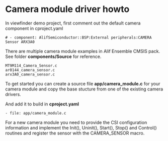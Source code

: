 # Camera module driver howto

In viewfinder demo project, first comment out the default camera component in cproject.yaml

```
# - component: AlifSemiconductor::BSP:External peripherals:CAMERA Sensor ARX3A0
```

There are multiple camera module examples in Alif Ensemble CMSIS pack.
See folder **components/Source** for reference.

```
MT9M114_Camera_Sensor.c
ar0144_camera_sensor.c
arx3A0_camera_sensor.c
```

To get started you can create a source file **app/camera_module.c** for your camera module and copy the base stucture from one of the existing camera drivers.

And add it to build in **cproject.yaml**

```
- file: app/camera_module.c
```

For a new camera module you need to provide the CSI configuration information and implement the Init(), Uninit(), Start(), Stop() and Control() routines and register the sensor with the CAMERA_SENSOR macro.
